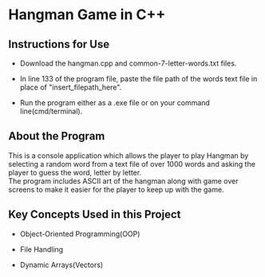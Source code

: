 # Hangman Game in C++

## Instructions for Use

- Download the hangman.cpp and common-7-letter-words.txt files.

- In line 133 of the program file, paste the file path of the words text file in place of "insert_filepath_here".

- Run the program either as a .exe file or on your command line(cmd/terminal).

## About the Program

This is a console application which allows the player to play Hangman by selecting a random word
from a text file of over 1000 words and asking the player to guess the word, letter by letter.       
The program includes ASCII art of the hangman along with game over screens to make it easier for 
the player to keep up with the game.

## Key Concepts Used in this Project

- Object-Oriented Programming(OOP)

- File Handling

- Dynamic Arrays(Vectors)
